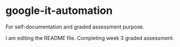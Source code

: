 # google-it-automation
For self-documentation and graded assessment purpose.

I am editing the README file. Completing week 3 graded assessment.
